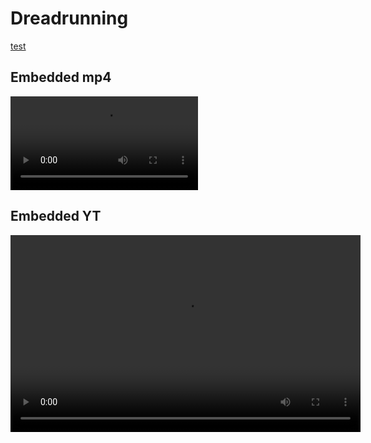 # Dreadrunning

[test](/Techniques%20and%20Glitches/DT%20Slide%20Pseudo%20Grapple.md)


## Embedded mp4
<video src="https://github.com/AgonizingGhost/Dreadrunning/blob/main/Techniques%20and%20Glitches/videos/example.mp4?raw=true4" type="video/mp4" controls="controls" style="max-width: 730px;">
</video>

## Embedded YT
<video width="560" height="315" src="https://www.youtube.com/embed/6eW-_HQKego" title="YouTube video player" frameborder="0" allow="accelerometer; autoplay; clipboard-write; encrypted-media; gyroscope; picture-in-picture" allowfullscreen></video>
